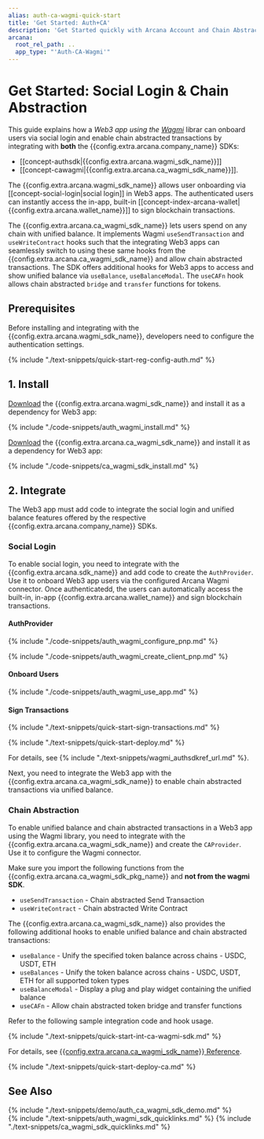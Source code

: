 ```yaml
---
alias: auth-ca-wagmi-quick-start
title: 'Get Started: Auth+CA'
description: 'Get Started quickly with Arcana Account and Chain Abstraction to enable user onboarding and unified balance in Wagmi apps. Learn how to integrate the Arcana Auth and CA Wagmi SDK.'
arcana:
  root_rel_path: ..
  app_type: "'Auth-CA-Wagmi'"
---
```


# Get Started: Social Login & Chain Abstraction

This guide explains how a *Web3 app using the [Wagmi](https://wagmi.sh/)* librar can onboard users via social login and enable chain abstracted transactions by integrating with **both** the {{config.extra.arcana.company_name}} SDKs: 

* [[concept-authsdk|{{config.extra.arcana.wagmi_sdk_name}}]]
* [[concept-cawagmi|{{config.extra.arcana.ca_wagmi_sdk_name}}]].

The {{config.extra.arcana.wagmi_sdk_name}} allows user onboarding via [[concept-social-login|social login]] in Web3 apps. The authenticated users can instantly access the in-app, built-in [[concept-index-arcana-wallet|{{config.extra.arcana.wallet_name}}]] to sign blockchain transactions. 

The {{config.extra.arcana.ca_wagmi_sdk_name}} lets users spend on any chain with unified balance. It implements Wagmi `useSendTransaction` and `useWriteContract` hooks such that the integrating Web3 apps can seamlessly switch to using these same hooks from the {{config.extra.arcana.ca_wagmi_sdk_name}} and allow chain abstracted transactions. The SDK offers additional hooks for Web3 apps to access and show unified balance via `useBalance`, `useBalanceModal`. The `useCAFn` hook allows chain abstracted `bridge` and `transfer` functions for tokens.

## Prerequisites

Before installing and integrating with the {{config.extra.arcana.wagmi_sdk_name}}, developers need to configure the authentication settings.

{% include "./text-snippets/quick-start-reg-config-auth.md" %}

## 1. Install

[Download]({{config.extra.arcana.wagmi_sdk_download_url}}) the {{config.extra.arcana.wagmi_sdk_name}} and install it as a dependency for Web3 app:

{% include "./code-snippets/auth_wagmi_install.md" %}

[Download]({{config.extra.arcana.ca_wagmi_sdk_download_url}}) the {{config.extra.arcana.ca_wagmi_sdk_name}} and install it as a dependency for Web3 app:

{% include "./code-snippets/ca_wagmi_sdk_install.md" %}

## 2. Integrate

The Web3 app must add code to integrate the social login and unified balance features offered by the respective {{config.extra.arcana.company_name}} SDKs.

### Social Login

To enable social login, you need to integrate with the {{config.extra.arcana.sdk_name}} and add code to create the `AuthProvider`. Use it to onboard Web3 app users via the configured Arcana Wagmi connector. Once authenticatedd, the users can automatically access the built-in, in-app {{config.extra.arcana.wallet_name}} and sign blockchain transactions.

#### AuthProvider

{% include "./code-snippets/auth_wagmi_configure_pnp.md" %}

{% include "./code-snippets/auth_wagmi_create_client_pnp.md" %}

#### Onboard Users

{% include "./code-snippets/auth_wagmi_use_app.md" %}

#### Sign Transactions

{% include "./text-snippets/quick-start-sign-transactions.md" %}

{% include "./text-snippets/quick-start-deploy.md" %}

For details, see {% include "./text-snippets/wagmi_authsdkref_url.md" %}.

Next, you need to integrate the Web3 app with the {{config.extra.arcana.ca_wagmi_sdk_name}} to enable chain abstracted transactions via unified balance.

### Chain Abstraction

To enable unified balance and chain abstracted transactions in a Web3 app using the Wagmi library, you need to integrate with the {{config.extra.arcana.ca_wagmi_sdk_name}} and create the `CAProvider`.  Use it to configure the Wagmi connector.

Make sure you import the following functions from the {{config.extra.arcana.ca_wagmi_sdk_pkg_name}} and **not from the wagmi SDK**.

* `useSendTransaction` - Chain abstracted Send Transaction
* `useWriteContract` - Chain abstracted Write Contract

The {{config.extra.arcana.ca_wagmi_sdk_name}} also provides the following additional hooks to enable unified balance and chain abstracted transactions:

* `useBalance` - Unify the specified token balance across chains - USDC, USDT, ETH
* `useBalances` - Unify the token balance across chains - USDC, USDT, ETH for all supported token types
* `useBalanceModal` - Display a plug and play widget containing the unified balance
* `useCAFn` - Allow chain abstracted token bridge and transfer functions

Refer to the following sample integration code and hook usage.

{% include "./text-snippets/quick-start-int-ca-wagmi-sdk.md" %}

For details, see [{{config.extra.arcana.ca_wagmi_sdk_name}} Reference]({{config.extra.arcana.ca_wagmi_sdk_ref_url}}).

{% include "./text-snippets/quick-start-deploy-ca.md" %}

## See Also

{% include "./text-snippets/demo/auth_ca_wagmi_sdk_demo.md" %}  
{% include "./text-snippets/auth_wagmi_sdk_quicklinks.md" %}
{% include "./text-snippets/ca_wagmi_sdk_quicklinks.md" %}
